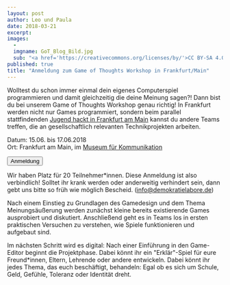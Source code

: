 ```yaml
---
layout: post
author: Leo und Paula
date: 2018-03-21
excerpt: 
images:
  - 
  imgname: GoT_Blog_Bild.jpg
  sub: "<a href='https://creativecommons.org/licenses/by/'>CC BY-SA 4.0</a>, OKF DE, Illustration: Christoph Hoppenbrock"
published: true
title: "Anmeldung zum Game of Thoughts Workshop in Frankfurt/Main"
---
```

Wolltest du schon immer einmal dein eigenes Computerspiel programmieren und damit gleichzeitig die deine Meinung sagen?! Dann bist du bei unserem Game of Thoughts Workshop genau richtig! In Frankfurt werden nicht nur Games programmiert, sondern beim parallel stattfindenden <a href="https://jugendhackt.org/ffm">Jugend hackt in Frankfurt am Main</a> kannst du andere Teams treffen, die an gesellschaftlich relevanten Technikprojekten arbeiten.

Datum: 15.06. bis 17.06.2018 <br>
Ort: Frankfurt am Main, im <a href="http://www.mfk-frankfurt.de/">Museum für Kommunikation</a>

<a href="https://goo.gl/forms/YWIQvA2790mDiogu2"><button class="btn btn-start color-2">Anmeldung</button></a>

Wir haben Platz für 20 Teilnehmer*innen. Diese Anmeldung ist also verbindlich! Solltet ihr krank werden oder anderweitig verhindert sein, dann gebt uns bitte so früh wie möglich Bescheid. (info@demokratielabore.de)

Nach einem Einstieg zu Grundlagen des Gamedesign und dem Thema Meinungsäußerung werden zunächst kleine bereits existierende Games ausprobiert und diskutiert. Anschließend geht es in Teams los in ersten praktischen Versuchen zu verstehen, wie Spiele funktionieren und aufgebaut sind.

Im nächsten Schritt wird es digital: Nach einer Einführung in den Game-Editor beginnt die Projektphase. Dabei könnt ihr ein "Erklär"-Spiel für eure Freund*innen, Eltern, Lehrende oder andere entwickeln. Dabei könnt ihr jedes Thema, das euch beschäftigt, behandeln: Egal ob es sich um Schule, Geld, Gefühle, Toleranz oder Identität dreht. 

